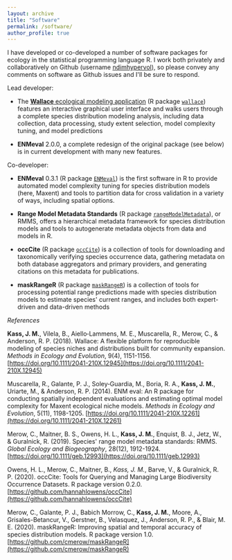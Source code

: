 ```yaml
---
layout: archive
title: "Software"
permalink: /software/
author_profile: true
---
```


I have developed or co-developed a number of software packages for ecology in the statistical programming language R. I work both privately and collaboratively on Github (username [ndimhypervol](https://github.com/jamiemkass)), so please convey any comments on software as Github issues and I'll be sure to respond.

Lead developer:

- The [**Wallace** ecological modeling application](https://wallaceecomod.github.io/) (R package [`wallace`](https://CRAN.R-project.org/package=wallace)) features an interactive graphical user interface and walks users through a complete species distribution modeling analysis, including data collection, data processing, study extent selection, model complexity tuning, and model predictions

- **ENMeval** 2.0.0, a complete redesign of the original package (see below) is in current development with many new features.

Co-developer:

- **ENMeval** 0.3.1 (R package [`ENMeval`](https://CRAN.R-project.org/package=ENMeval)) is the first software in R to provide automated model complexity tuning for species distribution models (here, Maxent) and tools to partition data for cross validation in a variety of ways, including spatial options.

- **Range Model Metadata Standards** (R package [`rangeModelMetadata`](https://CRAN.R-project.org/package=rangeModelMetadata)), or RMMS, offers a hierarchical metadata framework for species distribution models and tools to autogenerate metadata objects from data and models in R.

- **occCite** (R package [`occCite`](https://CRAN.R-project.org/package=occCite)) is a collection of tools for  downloading and taxonomically verifying species occurrence data, gathering metadata on both database aggregators and primary providers, and generating citations on this metadata for publications.

- **maskRangeR** (R package [`maskRangeR`](https://cmerow.github.io/maskRangeR/)) is a collection of tools for processing potential range predictions made with species distribution models to estimate species' current ranges, and includes both expert-driven and data-driven methods 

*References*

**Kass, J. M.**, Vilela, B., Aiello‐Lammens, M. E., Muscarella, R., Merow, C., & Anderson, R. P. (2018). Wallace: A flexible platform for reproducible modeling of species niches and distributions built for community expansion. *Methods in Ecology and Evolution*, 9(4), 1151-1156. [https://doi.org/10.1111/2041-210X.12945](https://doi.org/10.1111/2041-210X.12945)

Muscarella, R., Galante, P. J., Soley‐Guardia, M., Boria, R. A., **Kass, J. M.**, Uriarte, M., & Anderson, R. P. (2014). ENM eval: An R package for conducting spatially independent evaluations and estimating optimal model complexity for Maxent ecological niche models. *Methods in Ecology and Evolution*, 5(11), 1198-1205. [https://doi.org/10.1111/2041-210X.12261](https://doi.org/10.1111/2041-210X.12261)

Merow, C., Maitner, B. S., Owens, H. L., **Kass, J. M.**, Enquist, B. J., Jetz, W., & Guralnick, R. (2019). Species' range model metadata standards: RMMS. *Global Ecology and Biogeography*, 28(12), 1912-1924. [https://doi.org/10.1111/geb.12993](https://doi.org/10.1111/geb.12993)

Owens, H. L., Merow, C., Maitner, B., *Kass, J. M.*, Barve, V., & Guralnick, R. P. (2020). occCite: Tools for Querying and Managing Large Biodiversity Occurrence Datasets. R package version 0.2.0. [https://github.com/hannahlowens/occCite](https://github.com/hannahlowens/occCite)

Merow, C., Galante, P. J., Babich Morrow, C., **Kass, J. M.**, Moore, A., Grisales-Betancur, V., Gerstner, B., Velasquez, J., Anderson, R. P., & Blair, M. E. (2020). maskRangeR: Improving spatial and temporal accuracy of species distribution models. R package version 1.0. [https://github.com/cmerow/maskRangeR](https://github.com/cmerow/maskRangeR)
